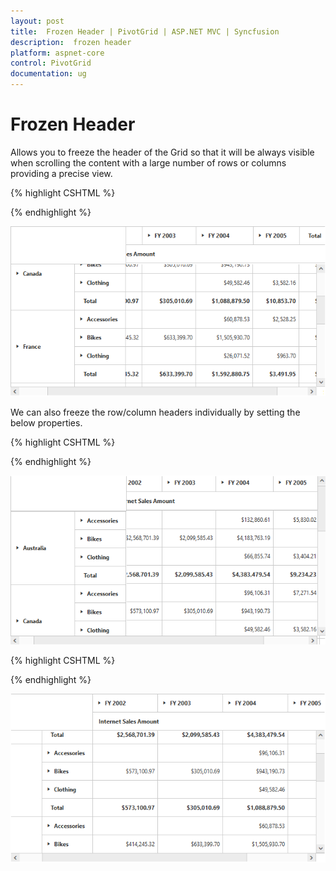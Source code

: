 ```yaml
---
layout: post
title:  Frozen Header | PivotGrid | ASP.NET MVC | Syncfusion
description:  frozen header
platform: aspnet-core
control: PivotGrid
documentation: ug
---
```


# Frozen Header

Allows you to freeze the header of the Grid so that it will be always visible when scrolling the content with a large number of rows or columns providing a precise view.

{% highlight CSHTML %}

<ej-pivot-grid id="PivotGrid1" >
    <e-frozen-header enable-frozen-headers="true"></e-frozen-header>
</ej-pivot-grid>

{% endhighlight %}

![](FrozenHeader_images/row_col_freeze.png)

We can also freeze the row/column headers individually by setting the below properties.

{% highlight CSHTML %}

<ej-pivot-grid id="PivotGrid1" >
    <e-frozen-header enable-frozen-row-headers="true"></e-frozen-header>
</ej-pivot-grid>

{% endhighlight %}

![](FrozenHeader_images/row_freeze.png)

{% highlight CSHTML %}

<ej-pivot-grid id="PivotGrid1" >
    <e-frozen-header enable-frozen-column-headers="true"></e-frozen-header>
</ej-pivot-grid>

{% endhighlight %}

![](FrozenHeader_images/col_freeze.png)